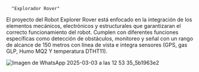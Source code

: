       "Explorador Rover"   
                                                                
El proyecto del Robot Explorer Rover está enfocado en la integración de los elementos mecánicos, electrónicos y estructurales que garantizaran el correcto funcionamiento del robot. Cumplen con diferentes funciones específicas como detección de obstáculos, monitoreo y señal con un rango de alcance de 150 metros con línea de vista e integra sensores (GPS, gas GLP, Humo MQ2 Y temperatura DTHT11). 
                                            
![Imagen de WhatsApp 2025-03-03 a las 12 53 35_5b1963e2](https://github.com/user-attachments/assets/e460edfd-76af-44df-845a-937c579471d7)


